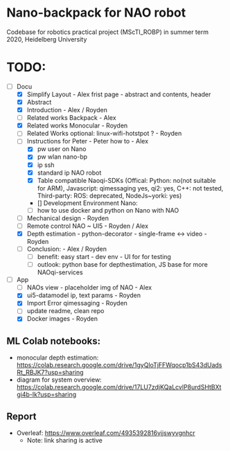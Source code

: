 # Nano-backpack for NAO robot
Codebase for robotics practical project (MScTI_ROBP) in summer term 2020, Heidelberg University

# TODO:
- [ ] Docu
   - [x] Simplify Layout - Alex frist page - abstract and contents, header
    - [x] Abstract
    - [X] Introduction - Alex / Royden
    - [ ] Related works Backpack - Alex
    - [X] Related works Monocular - Royden 
    - [ ] Related Works optional: linux-wifi-hotstpot ? - Royden
    - [ ] Instructions for Peter - Peter how to - Alex
        - [x] pw user on Nano
        - [x] pw wlan nano-bp
        - [x] ip ssh
        - [x] standard ip NAO robot
        - [x] Table compatible Naoqi-SDKs (Offical: Python: no(not suitable for ARM), Javascript: qimessaging yes, qi2: yes, C++: not tested, Third-party: ROS: deprecated,   NodeJs~yorki: yes)
        - [] Development Environment Nano:
        - [ ] how to use docker and python on Nano with NAO
   - [ ] Mechanical design - Royden
   - [ ] Remote control NAO ~ UI5 - Royden / Alex
   - [X] Depth estimation - python-decorator - single-frame <-> video - Royden
   - [ ] Conclusion: - Alex / Royden
      - [ ] benefit: easy start - dev env - UI for for testing
      - [ ] outlook: python base for depthestimation, JS base for more NAOqi-services
- [ ] App
   - [ ] NAOs view - placeholder img of NAO - Alex
   - [X] ui5-datamodel ip, text params - Royden
   - [X] Import Error qimessaging - Royden
   - [ ] update readme, clean repo 
   - [X] Docker images - Royden
 
## ML Colab notebooks:
* monocular depth estimation: https://colab.research.google.com/drive/1gyQloTjFFWqocp1bS43dUadsRt_RBJK7?usp=sharing
* diagram for system overview: https://colab.research.google.com/drive/17LU7zdjKQaLcvlP8urdSHtBXtgi4b-lk?usp=sharing 
## Report
* Overleaf: https://www.overleaf.com/4935392816vjjswyvgnhcr
  * Note: link sharing is active

